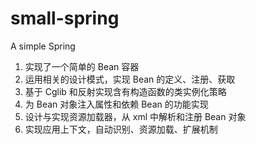 # small-spring
A simple Spring

1. 实现了一个简单的 Bean 容器
2. 运用相关的设计模式，实现 Bean 的定义、注册、获取
3. 基于 Cglib 和反射实现含有构造函数的类实例化策略
4. 为 Bean 对象注入属性和依赖 Bean 的功能实现
5. 设计与实现资源加载器，从 xml 中解析和注册 Bean 对象
6. 实现应用上下文，自动识别、资源加载、扩展机制